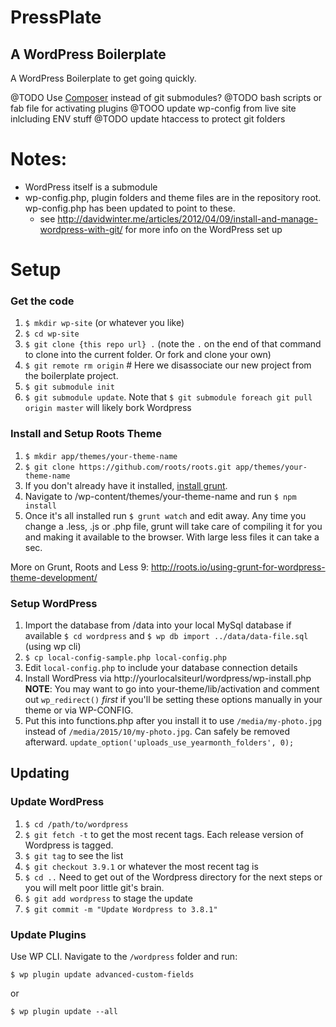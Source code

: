 # PressPlate
## A WordPress Boilerplate

A WordPress Boilerplate to get going quickly. 

@TODO Use [Composer](http://roots.io/using-composer-with-wordpress/) instead of git submodules?
@TODO bash scripts or fab file for activating plugins
@TOOO update wp-config from live site inlcluding ENV stuff
@TODO update htaccess to protect git folders

# Notes:
* WordPress itself is a submodule
* wp-config.php, plugin folders and theme files are in the repository root. wp-config.php has been updated to point to these.
  * see http://davidwinter.me/articles/2012/04/09/install-and-manage-wordpress-with-git/ for more info on the WordPress set up

# Setup
### Get the code
1. `$ mkdir wp-site` (or whatever you like)
2. `$ cd wp-site`
3. `$ git clone {this repo url} .`  (note the ` . ` on the end of that
   command to clone into the current folder. Or fork and clone your own)
4. `$ git remote rm origin` # Here we disassociate our new project from the boilerplate project. 
4. `$ git submodule init` 
5. `$ git submodule update`. Note that `$ git submodule foreach git pull origin master` will likely bork Wordpress

### Install and Setup Roots Theme
1. `$ mkdir app/themes/your-theme-name`
2. `$ git clone https://github.com/roots/roots.git app/themes/your-theme-name`
2. If you don't already have it installed, [install grunt](http://gruntjs.com/getting-started).
2. Navigate to /wp-content/themes/your-theme-name and run `$ npm install`
3. Once it's all installed run `$ grunt watch` and edit away. Any time you change a .less, .js or .php file,
  grunt will take care of compiling it for you and making it available to the browser. With large less files it
  can take a sec.


  More on Grunt, Roots and Less 9: http://roots.io/using-grunt-for-wordpress-theme-development/


### Setup WordPress
1. Import the database from /data into your local MySql database if available `$ cd wordpress` and `$ wp db import
   ../data/data-file.sql` (using wp cli)
2. `$ cp local-config-sample.php local-config.php`
3. Edit `local-config.php` to include your database connection details
4. Install WordPress via http://yourlocalsiteurl/wordpress/wp-install.php
	**NOTE**: You may want to go into your-theme/lib/activation and comment out `wp_redirect()` *first* if you'll be setting these
	options manually in your theme or via WP-CONFIG.
5. Put this into functions.php after you install it to use `/media/my-photo.jpg` instead of
   `/media/2015/10/my-photo.jpg`. Can safely be removed afterward.
   `update_option('uploads_use_yearmonth_folders', 0);`


## Updating
### Update WordPress
1. `$ cd /path/to/wordpress`
2. `$ git fetch -t` to get the most recent tags. Each release version of Wordpress is tagged.
3. `$ git tag` to see the list
4. `$ git checkout 3.9.1` or whatever the most recent tag is
5. `$ cd ..` Need to get out of the Wordpress directory for the next steps or you will melt poor little git's brain.
6. `$ git add wordpress` to stage the update
7. `$ git commit -m "Update Wordpress to 3.8.1"`

### Update Plugins
Use WP CLI. Navigate to the `/wordpress` folder and run: 

`$ wp plugin update advanced-custom-fields`

or

`$ wp plugin update --all`



